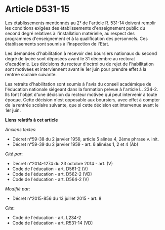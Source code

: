 # Article D531-15

Les établissements mentionnés au 2° de l'article R. 531-14 doivent remplir les conditions exigées des établissements
d'enseignement public du second degré relatives à l'installation matérielle, au respect des programmes d'enseignement et à la
qualification des personnels. Ces établissements sont soumis à l'inspection de l'Etat. 

Les demandes d'habilitation à recevoir des boursiers nationaux du second degré de lycée sont déposées avant le 31 décembre au
rectorat d'académie. Les décisions du recteur d'octroi ou de rejet de l'habilitation sont motivées et interviennent avant le
1er juin pour prendre effet à la rentrée scolaire suivante. 

Les retraits d'habilitation sont soumis à l'avis du conseil académique de l'éducation nationale siégeant dans la formation
prévue à l'article L. 234-2. Ils font l'objet d'une décision du recteur motivée qui peut intervenir à toute époque. Cette
décision n'est opposable aux boursiers, avec effet à compter de la rentrée scolaire suivante, que si cette décision est
intervenue avant le 1er juin.

**Liens relatifs à cet article**

_Anciens textes_:

  - Décret n°59-38 du 2 janvier 1959, article 5 alinéa 4, 2ème phrase v. init.
  - Décret n°59-39 du 2 janvier 1959 - art. 6 alinéas 1, 2 et 4 (Ab)

_Cité par_:

  - Décret n°2014-1274 du 23 octobre 2014 - art. (V)
  - Code de l'éducation - art. D561-2 (V)
  - Code de l'éducation - art. D562-2 (VD)
  - Code de l'éducation - art. D564-2 (V)

_Modifié par_:

  - Décret n°2015-856 du 13 juillet 2015 - art. 8

_Cite_:

  - Code de l'éducation - art. L234-2
  - Code de l'éducation - art. R531-14 (VD)
